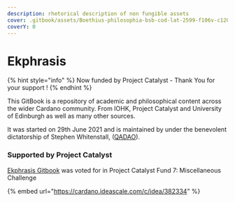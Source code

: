 ```yaml
---
description: rhetorical description of non fungible assets
cover: .gitbook/assets/Boethius-philosophia-bsb-cod-lat-2599-f106v-c1200.jpg
coverY: 0
---
```


# Ekphrasis

{% hint style="info" %}
Now funded by Project Catalyst - Thank You for your support !
{% endhint %}

This GitBook is a repository of academic and philosophical content across the wider Cardano community. From IOHK, Project Catalyst and University of Edinburgh as well as many other sources.

It was started on 29th June 2021 and is maintained by under the benevolent dictatorship of Stephen Whitenstall, ([QADAO](https://quality-assurance-dao.github.io)).

### Supported by Project Catalyst

[Ekphrasis Gitbook](https://cardano.ideascale.com/c/idea/382334) was voted for in Project Catalyst Fund 7: Miscellaneous Challenge

{% embed url="https://cardano.ideascale.com/c/idea/382334" %}
